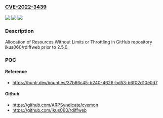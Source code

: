### [CVE-2022-3439](https://cve.mitre.org/cgi-bin/cvename.cgi?name=CVE-2022-3439)
![](https://img.shields.io/static/v1?label=Product&message=ikus060%2Frdiffweb&color=blue)
![](https://img.shields.io/static/v1?label=Version&message=%3C%202.5.0%20&color=brighgreen)
![](https://img.shields.io/static/v1?label=Vulnerability&message=CWE-770%20Allocation%20of%20Resources%20Without%20Limits%20or%20Throttling&color=brighgreen)

### Description

Allocation of Resources Without Limits or Throttling in GitHub repository ikus060/rdiffweb prior to 2.5.0.

### POC

#### Reference
- https://huntr.dev/bounties/37b86c45-b240-4626-bd53-b6f02d10e0d7

#### Github
- https://github.com/ARPSyndicate/cvemon
- https://github.com/ikus060/rdiffweb

